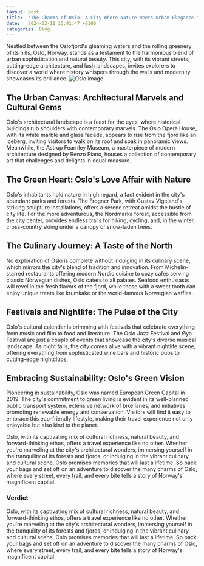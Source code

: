 ```yaml
---
layout: post
title:  "The Charms of Oslo: A City Where Nature Meets Urban Elegance."
date:   2024-03-11 15:41:47 +0100
categories: Blog
---
```


Nestled between the Oslofjord's gleaming waters and the rolling greenery of its hills, Oslo, Norway, stands as a testament to the harmonious blend of urban sophistication and natural beauty. This city, with its vibrant streets, cutting-edge architecture, and lush landscapes, invites explorers to discover a world where history whispers through the walls and modernity showcases its brilliance.
![Oslo image](../../../../assets/images/oslo_ferry.jpeg)


## The Urban Canvas: Architectural Marvels and Cultural Gems
Oslo's architectural landscape is a feast for the eyes, where historical buildings rub shoulders with contemporary marvels. The Oslo Opera House, with its white marble and glass facade, appears to rise from the fjord like an iceberg, inviting visitors to walk on its roof and soak in panoramic views. Meanwhile, the Astrup Fearnley Museum, a masterpiece of modern architecture designed by Renzo Piano, houses a collection of contemporary art that challenges and delights in equal measure.

## The Green Heart: Oslo's Love Affair with Nature
Oslo's inhabitants hold nature in high regard, a fact evident in the city's abundant parks and forests. The Frogner Park, with Gustav Vigeland's striking sculpture installations, offers a serene retreat amidst the bustle of city life. For the more adventurous, the Nordmarka forest, accessible from the city center, provides endless trails for hiking, cycling, and, in the winter, cross-country skiing under a canopy of snow-laden trees.

## The Culinary Journey: A Taste of the North
No exploration of Oslo is complete without indulging in its culinary scene, which mirrors the city's blend of tradition and innovation. From Michelin-starred restaurants offering modern Nordic cuisine to cozy cafes serving classic Norwegian dishes, Oslo caters to all palates. Seafood enthusiasts will revel in the fresh flavors of the fjord, while those with a sweet tooth can enjoy unique treats like krumkake or the world-famous Norwegian waffles.

## Festivals and Nightlife: The Pulse of the City
Oslo's cultural calendar is brimming with festivals that celebrate everything from music and film to food and literature. The Oslo Jazz Festival and Øya Festival are just a couple of events that showcase the city's diverse musical landscape. As night falls, the city comes alive with a vibrant nightlife scene, offering everything from sophisticated wine bars and historic pubs to cutting-edge nightclubs.

## Embracing Sustainability: Oslo's Green Vision
Pioneering in sustainability, Oslo was named European Green Capital in 2019. The city's commitment to green living is evident in its well-planned public transport system, extensive network of bike lanes, and initiatives promoting renewable energy and conservation. Visitors will find it easy to embrace this eco-friendly lifestyle, making their travel experience not only enjoyable but also kind to the planet.

Oslo, with its captivating mix of cultural richness, natural beauty, and forward-thinking ethos, offers a travel experience like no other. Whether you're marveling at the city's architectural wonders, immersing yourself in the tranquility of its forests and fjords, or indulging in the vibrant culinary and cultural scene, Oslo promises memories that will last a lifetime. So pack your bags and set off on an adventure to discover the many charms of Oslo, where every street, every trail, and every bite tells a story of Norway's magnificent capital.

### Verdict
Oslo, with its captivating mix of cultural richness, natural beauty, and forward-thinking ethos, offers a travel experience like no other. Whether you're marveling at the city's architectural wonders, immersing yourself in the tranquility of its forests and fjords, or indulging in the vibrant culinary and cultural scene, Oslo promises memories that will last a lifetime. So pack your bags and set off on an adventure to discover the many charms of Oslo, where every street, every trail, and every bite tells a story of Norway's magnificent capital.